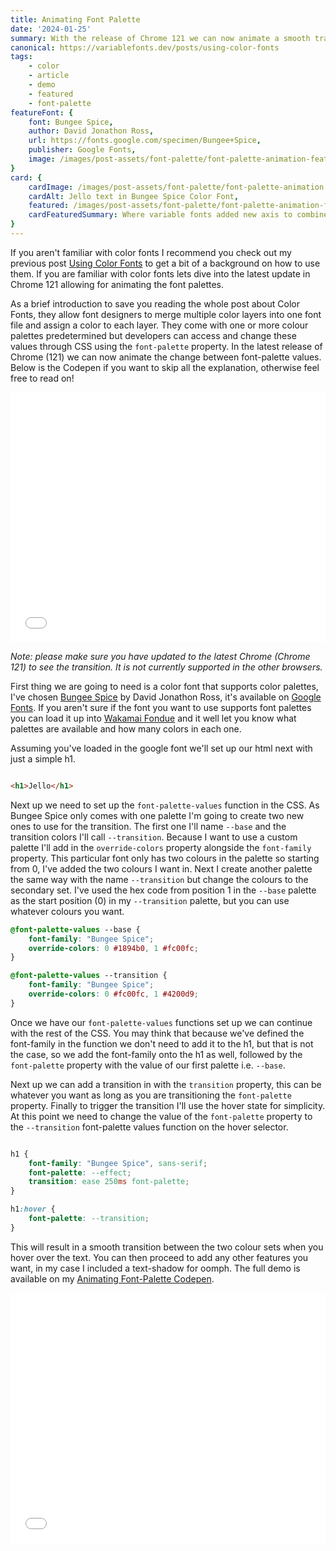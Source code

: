```yaml
---
title: Animating Font Palette
date: '2024-01-25'
summary: With the release of Chrome 121 we can now animate a smooth transition between font-palettes in Color Fonts using only CSS.
canonical: https://variablefonts.dev/posts/using-color-fonts
tags:
    - color
    - article
    - demo
    - featured
    - font-palette
featureFont: {
    font: Bungee Spice, 
    author: David Jonathon Ross,
    url: https://fonts.google.com/specimen/Bungee+Spice,
    publisher: Google Fonts,   
    image: /images/post-assets/font-palette/font-palette-animation-featured.jpg
}
card: {
    cardImage: /images/post-assets/font-palette/font-palette-animation.jpg,
    cardAlt: Jello text in Bungee Spice Color Font,
    featured: /images/post-assets/font-palette/font-palette-animation-featured.jpg,
    cardFeaturedSummary: Where variable fonts added new axis to combine multiple font styles into the one file color fonts do a similar thing but with color, and now these colour palettes can be animated opening up more doors for creating text effects on the web.
}
---
```


If you aren't familiar with color fonts I recommend you check out my previous post [Using Color Fonts](/posts/using-color-fonts) to get a bit of a background on how to use them. If you are familiar with color fonts lets dive into the latest update in Chrome 121 allowing for animating the font palettes.

As a brief introduction to save you reading the whole post about Color Fonts, they allow font designers to merge multiple color layers into one font file and assign a color to each layer. They come with one or more colour palettes predetermined but developers can access and change these values through CSS using the `font-palette` property. In the latest release of Chrome (121) we can now animate the change between font-palette values. Below is the Codepen if you want to skip all the explanation, otherwise feel free to read on!

<div class="codepen"><iframe height="400" style="width: 100%;" scrolling="no" title="Animating font-palette" src="//codepen.io/mandymichael/embed/poYWayY/?height=300&theme-id=dark&default-tab=result" frameBorder="no"  allowfullscreen="true">
</iframe></div>

_Note: please make sure you have updated to the latest Chrome (Chrome 121) to see the transition. It is not currently supported in the other browsers._

First thing we are going to need is a color font that supports color palettes, I've chosen [Bungee Spice](https://fonts.google.com/specimen/Bungee+Spice) by David Jonathon Ross, it's available on [Google Fonts](https://fonts.google.com/specimen/Bungee+Spice). If you aren't sure if the font you want to use supports font palettes you can load it up into [Wakamai Fondue](https://wakamaifondue.com/) and it well let you know what palettes are available and how many colors in each one.

Assuming you've loaded in the google font we'll set up our html next with just a simple h1.

```html

<h1>Jello</h1>

```

Next up we need to set up the `font-palette-values` function in the CSS. As Bungee Spice only comes with one palette I'm going to create two new ones to use for the transition. The first one I'll name `--base` and the transition colors I'll call `--transition`. Because I want to use a custom palette I'll add in the `override-colors` property alongside the `font-family` property. This particular font only has two colours in the palette so starting from 0, I've added the two colours I want in. Next I create another palette the same way with the name `--transition` but change the colours to the secondary set. I've used the hex code from position 1 in the `--base` palette as the start position (0) in my `--transition` palette, but you can use whatever colours you want.

```css
@font-palette-values --base {
	font-family: "Bungee Spice";
	override-colors: 0 #1894b0, 1 #fc00fc;
}

@font-palette-values --transition {
	font-family: "Bungee Spice";
	override-colors: 0 #fc00fc, 1 #4200d9;
}
```

Once we have our `font-palette-values` functions set up we can continue with the rest of the CSS. You may think that because we've defined the font-family in the function we don't need to add it to the h1, but that is not the case, so we add the font-family onto the h1 as well, followed by the `font-palette` property with the value of our first palette i.e. `--base`.

Next up we can add a transition in with the `transition` property, this can be whatever you want as long as you are transitioning the `font-palette` property. Finally to trigger the transition I'll use the hover state for simplicity. At this point we need to change the value of the `font-palette` property to the `--transition` font-palette values function on the hover selector.

```css

h1 {
	font-family: "Bungee Spice", sans-serif;
	font-palette: --effect;
	transition: ease 250ms font-palette;
}

h1:hover {
	font-palette: --transition;
}

```

This will result in a smooth transition between the two colour sets when you hover over the text. You can then proceed to add any other features you want, in my case I included a text-shadow for oomph. The full demo is available on my [Animating Font-Palette Codepen](https://codepen.io/mandymichael/pen/poYWayY).

<div class="codepen"><iframe height="400" style="width: 100%;" scrolling="no" title="Animating font-palette" src="//codepen.io/mandymichael/embed/poYWayY/?height=300&theme-id=dark&default-tab=result" frameBorder="no"  allowfullscreen="true">
</iframe></div>

